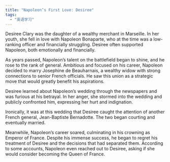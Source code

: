 ```yaml
---
title: "Napoleon’s First Love: Desiree"
tags: 
  - "英语学习"
---
```


Desiree Clary was the daughter of a wealthy merchant in Marseille. In her youth, she fell in love with Napoleon Bonaparte, who at the time was a low-ranking officer and financially struggling. Desiree often supported Napoleon, both emotionally and financially.

As years passed, Napoleon’s talent on the battlefield began to shine, and he rose to the rank of general. Ambitious and focused on his career, Napoleon decided to marry Josephine de Beauharnais, a wealthy widow with strong connections to senior French officials. He saw this union as a strategic move that would greatly benefit his aspirations.

Desiree learned about Napoleon’s wedding through the newspapers and was furious at his betrayal. In her anger, she stormed into the wedding and publicly confronted him, expressing her hurt and indignation.

Ironically, it was at this wedding that Desiree caught the attention of another French general, Jean-Baptiste Bernadotte. The two began courting and eventually married.

Meanwhile, Napoleon’s career soared, culminating in his crowning as Emperor of France. Despite his immense success, he began to regret his treatment of Desiree and the decisions that had separated them. According to some accounts, Napoleon even reached out to Desiree, asking if she would consider becoming the Queen of France.


